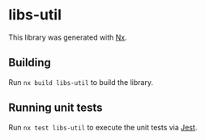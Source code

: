# libs-util

This library was generated with [Nx](https://nx.dev).

## Building

Run `nx build libs-util` to build the library.

## Running unit tests

Run `nx test libs-util` to execute the unit tests via [Jest](https://jestjs.io).
